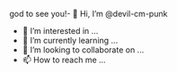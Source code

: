 god to see you!- 👋 Hi, I’m @devil-cm-punk
- 👀 I’m interested in ...
- 🌱 I’m currently learning ...
- 💞️ I’m looking to collaborate on ...
- 📫 How to reach me ...

<!---
devil-cm-punk/devil-cm-punk is a ✨ special ✨ repository because its `README.md` (this file) appears on your GitHub profile.
You can click the Preview link to take a look at your changes.
--->
